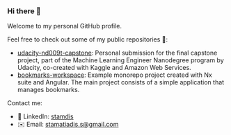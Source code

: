 ### Hi there 👋

Welcome to my personal GitHub profile.

Feel free to check out some of my public repositories :mechanical_arm::

- [udacity-nd009t-capstone](https://github.com/stamdis/udacity-nd009t-capstone): Personal submission for the final capstone project, part of the Machine Learning Engineer Nanodegree program by Udacity, co-created with Kaggle and Amazon Web Services. 
- [bookmarks-workspace](https://github.com/stamdis/bookmarks-workspace): Example monorepo project created with Nx suite and Angular. The main project consists of a simple application that manages bookmarks.

Contact me:

- 💬 LinkedIn: [stamdis](https://www.linkedin.com/in/stamdis/)
- :envelope: Email: stamatiadis.s@gmail.com

<!--
**stamdis/stamdis** is a ✨ _special_ ✨ repository because its `README.md` (this file) appears on your GitHub profile.

Here are some ideas to get you started:

- 🔭 I’m currently working on ...
- 🌱 I’m currently learning ...
- 👯 I’m looking to collaborate on ...
- 🤔 I’m looking for help with ...
- 💬 Ask me about ...
- 📫 How to reach me: ...
- 😄 Pronouns: ...
- ⚡ Fun fact: ...
-->
